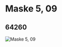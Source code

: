 # Maske 5,  09
## 64260
![Maske 5,  09](https://lc-www-live-s.legocdn.com/media/bricks/5/2/4537501.jpg)